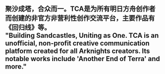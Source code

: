 
## 聚沙成塔，合众而一。TCA是为所有明日方舟创作者而创建的非官方非营利性创作交流平台，主要作品有《回归线》等。<br>"Building Sandcastles, Uniting as One. TCA is an unofficial, non-profit creative communication platform created for all Arknights creators. Its notable works include 'Another End of Terra' and more."
